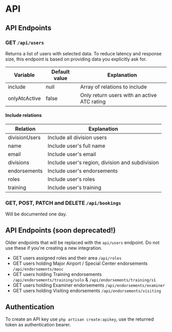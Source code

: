 # API

## API Endpoints

### GET `/api/users`
Returns a list of users with selected data. To reduce latency and response size, this endpoint is based on providing data you explicitly ask for.

| Variable | Default value | Explanation |
| ------- | --- | --- |
| include | null | Array of relations to include |
| onlyAtcActive | false | Only return users with an active ATC rating |

#### Include relations
| Relation | Explanation |
| ------- | --- |
| divisionUsers | Include all division users |
| name | Include user's full name |
| email | Include user's email |
| divisions | Include user's region, division and subdivision |
| endorsements | Include user's endorsements |
| roles | Include user's roles |
| training | Include user's training |


### GET, POST, PATCH and DELETE `/api/bookings`
Will be documented one day.

## API Endpoints (soon deprecated!)
Older endpoints that will be replaced with the `api/users` endpoint. Do not use these if you're creating a new integration.

- GET users assigned roles and their area `/api/roles`
- GET users holding Major Airport / Special Center endorsements `/api/endorsements/masc`
- GET users holding Training endorsements `/api/endorsements/training/solo` & `/api/endorsements/training/s1`
- GET users holding Examiner endorsements `/api/endorsements/examiner`
- GET users holding Visiting endorsements `/api/endorsements/visiting`

## Authentication
To create an API key use `php artisan create:apikey`, use the returned token as authentication bearer.